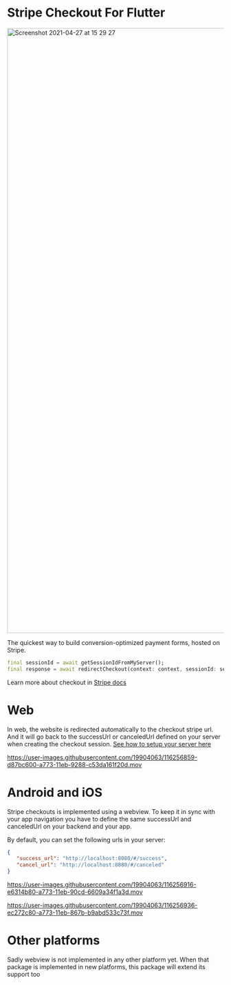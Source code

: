 # Stripe Checkout For Flutter

<img width="1403" alt="Screenshot 2021-04-27 at 15 29 27" src="https://user-images.githubusercontent.com/19904063/116255508-9736e680-a772-11eb-9f63-13dff8c21805.png">

The quickest way to build conversion-optimized payment forms, hosted on Stripe.

```dart
final sessionId = await getSessionIdFromMyServer();
final response = await redirectCheckout(context: context, sessionId: sessionId, publishableKey: publishableKey);
```

Learn more about checkout in [Stripe docs](https://stripe.com/docs/payments/checkout)

# Web

In web, the website is redirected automatically to the checkout stripe url. And it will go back to the successUrl or canceledUrl defined on your server when creating the checkout session. [See how to setup your server here](https://stripe.com/docs/checkout/integration-builder)

https://user-images.githubusercontent.com/19904063/116256859-d87bc600-a773-11eb-9288-c53da161f20d.mov



# Android and iOS



Stripe checkouts is implemented using a webview. To keep it in sync with your app navigation you have to define the same successUrl and canceledUrl on your backend and your app. 

By default, you can set the following urls in your server: 
```json
{  
   "success_url": "http://localhost:8080/#/success",
   "cancel_url": "http://localhost:8080/#/canceled"
}
```

https://user-images.githubusercontent.com/19904063/116256916-e6314b80-a773-11eb-90cd-6609a34f1a3d.mov


https://user-images.githubusercontent.com/19904063/116256936-ec272c80-a773-11eb-867b-b9abd533c73f.mov


# Other platforms

Sadly webview is not implemented in any other platform yet. When that package is implemented in new platforms, this package will extend its support too




